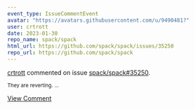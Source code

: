 ```yaml
---
event_type: IssueCommentEvent
avatar: "https://avatars.githubusercontent.com/u/9490481?"
user: crtrott
date: 2023-01-30
repo_name: spack/spack
html_url: https://github.com/spack/spack/issues/35250
repo_url: https://github.com/spack/spack
---
```


<a href='https://github.com/crtrott' target='_blank'>crtrott</a> commented on issue <a href='https://github.com/spack/spack/issues/35250' target='_blank'>spack/spack#35250</a>.

<small>They are reverting. ...</small>

<a href='https://github.com/spack/spack/issues/35250' target='_blank'>View Comment</a>